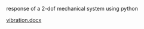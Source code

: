 response of a 2-dof mechanical system using python


[vibration.docx](https://github.com/Amandeepbisht/response-of-a-2-dof-mechanical-system-using-python/files/2485246/vibration.docx)
